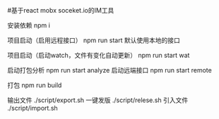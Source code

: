 #基于react mobx soceket.io的IM工具

安装依赖 npm i

项目启动（启用远程接口） npm run start
默认使用本地的接口

项目启动（启动watch，文件有变化自动更新） npm run start wat

启动打包分析  npm run start analyze
启动远端接口  npm run start remote

打包 npm run build

输出文件 ./script/export.sh
一键发版 ./script/relese.sh
引入文件 ./script/import.sh